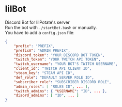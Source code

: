# lilBot
Discord Bot for lilPotate's server  
Run the bot with `./startBot.bash` or manually.  
You have to add a `config.json` file:
```json
{
    "prefix": "PREFIX",
    "prefixA": "ADMIN PREFIX",
    "discord_token": "YOUR DISCORD BOT TOKEN",
    "twitch_token": "YOUR TWITCH API TOKEN",
    "twitch_username": "YOUR BOT'S TWITCH USERNAME",
    "client_id": "TWITCH API CLIENT ID",
    "steam_key": "STEAM API ID",
    "def_role": "DEFAULT SERVER ROLE ID",
    "subscriber_role": "SUBSCRIBER DISCORD ROLE",
    "admin_roles": [ "ROLES ID", ... ],
    "twitch_admins": { "USERNAME": "ID", ... },
    "disord_admins": [ "ID", ... ]
}
```
